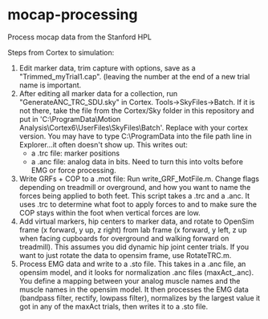 # mocap-processing
 Process mocap data from the Stanford HPL

Steps from Cortex to simulation:
1) Edit marker data, trim capture with options, save as a "Trimmed_myTrial1.cap". (leaving the number at the end of a new trial name is important.
2) After editing all marker data for a collection, run "GenerateANC_TRC_SDU.sky" in Cortex. Tools->SkyFiles->Batch. If it is not there, take the file from the Cortex/Sky folder in this repository and put in 'C:\ProgramData\Motion Analysis\Cortex6\UserFiles\SkyFiles\Batch'. Replace with your cortex version. You may have to type C:\ProgramData into the file path line in Explorer...it often doesn't show up. This writes out:
    - a .trc file: marker positions
    - a .anc file: analog data in bits. Need to turn this into volts before EMG or force processing.
4) Write GRFs + COP to a .mot file: Run write_GRF_MotFile.m. Change flags depending on treadmill or overground, and how you want to name the forces being applied to both feet. This script takes a .trc and a .anc. It uses .trc to determine what foot to apply forces to and to make sure the COP stays within the foot when vertical forces are low.
5) Add virtual markers, hip centers to marker data, and rotate to OpenSim frame (x forward, y up, z right) from lab frame (x forward, y left, z up when facing cupboards for overground and walking forward on treadmill). This assumes you did dynamic hip joint center trials. If you want to just rotate the data to opensim frame, use RotateTRC.m.
6) Process EMG data and write to a .sto file. This takes in a .anc file, an opensim model, and it looks for normalization .anc files (maxAct_<something>.anc). You define a mapping between your analog muscle names and the muscle names in the opensim model. It then processes the EMG data (bandpass filter, rectify, lowpass filter), normalizes by the largest value it got in any of the maxAct trials, then writes it to a .sto file.
